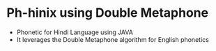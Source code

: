 # Ph-hinix using Double Metaphone

- Phonetic for Hindi Language using JAVA
- It leverages the Double Metaphone algorithm for English phonetics
